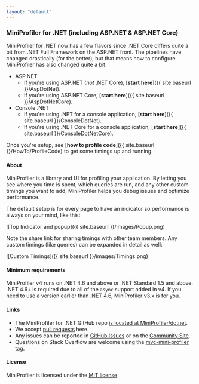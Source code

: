 ```yaml
---
layout: "default"
---
```

### MiniProfiler for .NET (including ASP.NET & ASP.NET Core)

MiniProfiler for .NET now has a few flavors since .NET Core differs quite a bit from .NET Full Framework on the ASP.NET front. The pipelines have changed drastically (for the better), but that means how to configure MiniProfiler has also changed quite a bit.

- ASP.NET
  - If you're using ASP.NET (*not* .NET Core), [**start here**]({{ site.baseurl }}/AspDotNet).
  - If you're using ASP.NET Core, [**start here**]({{ site.baseurl }}/AspDotNetCore).
- Console .NET
  - If you're using .NET for a console application, [**start here**]({{ site.baseurl }}/ConsoleDotNet).
  - If you're using .NET Core for a console application, [**start here**]({{ site.baseurl }}/ConsoleDotNetCore).

Once you're setup, see [**how to profile code**]({{ site.baseurl }}/HowTo/ProfileCode) to get some timings up and running.

#### About

MiniProfiler is a library and UI for profiling your application. By letting you see where you time is spent, which queries are run, and any other custom timings you want to add, MiniProfiler helps you debug issues and optimize performance.

The default setup is for every page to have an indicator so performance is always on your mind, like this:

![Top Indicator and popup]({{ site.baseurl }}/images/Popup.png)

Note the share link for sharing timings with other team members. Any custom timings (like queries) can be expanded in detail as well:

![Custom Timings]({{ site.baseurl }}/images/Timings.png)

#### Minimum requirements
MiniProfiler v4 runs on .NET 4.6 and above or .NET Standard 1.5 and above. .NET 4.6+ is required due to all of the `async` support added in v4. If you need to use a version earlier than .NET 4.6, MiniProfiler v3.x is for you.

#### Links
* The MiniProfiler for .NET GitHub repo [is located at MiniProfiler/dotnet](https://github.com/MiniProfiler/dotnet).
* We accept [pull requests](https://github.com/MiniProfiler/dotnet/pulls) here.
* Any issues can be reported in [GitHub Issues](https://github.com/MiniProfiler/dotnet/issues) or on the [Community Site](http://community.miniprofiler.com/).
* Questions on Stack Overflow are welcome using the [mvc-mini-profiler tag](https://stackoverflow.com/questions/tagged/mvc-mini-profiler).

#### License
MiniProfiler is licensed under the [MIT license](https://github.com/MiniProfiler/dotnet/blob/master/LICENSE.txt).
